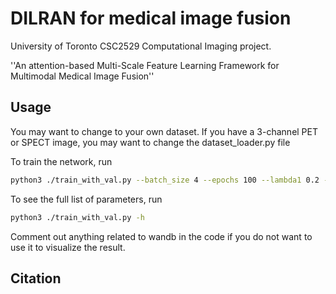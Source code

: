 # DILRAN for medical image fusion

University of Toronto CSC2529 Computational Imaging project.

''An attention-based Multi-Scale Feature Learning Framework for Multimodal Medical Image Fusion''

## Usage

You may want to change to your own dataset. If you have a 3-channel PET or SPECT image, you may want to change the dataset_loader.py file

To train the network, run
```bash
python3 ./train_with_val.py --batch_size 4 --epochs 100 --lambda1 0.2 --lambda2 0.2
```

To see the full list of parameters, run
```bash
python3 ./train_with_val.py -h
```

Comment out anything related to wandb in the code if you do not want to use it to visualize the result.


## Citation
```bibtex
```
